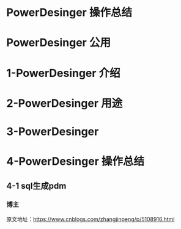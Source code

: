 # PowerDesinger 操作总结

# PowerDesinger 公用

# 1-PowerDesinger 介绍

# 2-PowerDesinger 用途

# 3-PowerDesinger

# 4-PowerDesinger 操作总结

## 4-1 sql生成pdm
### 博主
原文地址：https://www.cnblogs.com/zhangjinpeng/p/5108916.html
```

```
